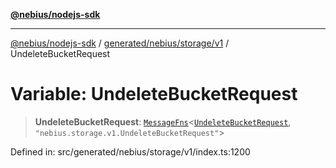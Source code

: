 [**@nebius/nodejs-sdk**](../../../../../README.md)

---

[@nebius/nodejs-sdk](../../../../../README.md) / [generated/nebius/storage/v1](../README.md) / UndeleteBucketRequest

# Variable: UndeleteBucketRequest

> **UndeleteBucketRequest**: [`MessageFns`](../../../../../runtime/protos/core/interfaces/MessageFns.md)\<[`UndeleteBucketRequest`](../interfaces/UndeleteBucketRequest.md), `"nebius.storage.v1.UndeleteBucketRequest"`\>

Defined in: src/generated/nebius/storage/v1/index.ts:1200
